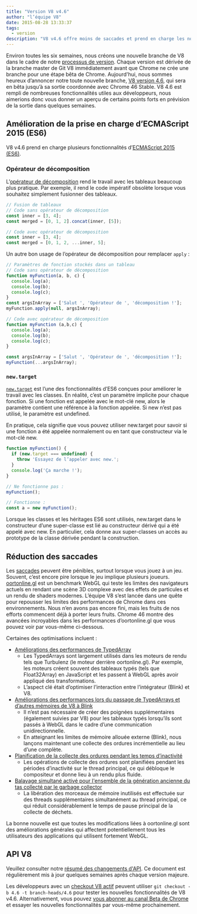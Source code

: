```yaml
---
title: "Version V8 v4.6"
author: "l’équipe V8"
date: 2015-08-28 13:33:37
tags:
  - version
description: "V8 v4.6 offre moins de saccades et prend en charge les nouvelles fonctionnalités linguistiques d’ES2015."
---
```

Environ toutes les six semaines, nous créons une nouvelle branche de V8 dans le cadre de notre [processus de version](https://v8.dev/docs/release-process). Chaque version est dérivée de la branche master de Git V8 immédiatement avant que Chrome ne crée une branche pour une étape bêta de Chrome. Aujourd'hui, nous sommes heureux d’annoncer notre toute nouvelle branche, [V8 version 4.6](https://chromium.googlesource.com/v8/v8.git/+log/branch-heads/4.6), qui sera en bêta jusqu’à sa sortie coordonnée avec Chrome 46 Stable. V8 4.6 est rempli de nombreuses fonctionnalités utiles aux développeurs, nous aimerions donc vous donner un aperçu de certains points forts en prévision de la sortie dans quelques semaines.

<!--truncate-->
## Amélioration de la prise en charge d’ECMAScript 2015 (ES6)

V8 v4.6 prend en charge plusieurs fonctionnalités d’[ECMAScript 2015 (ES6)](https://www.ecma-international.org/ecma-262/6.0/).

### Opérateur de décomposition

L’[opérateur de décomposition](https://developer.mozilla.org/en-US/docs/Web/JavaScript/Reference/Operators/Spread_operator) rend le travail avec les tableaux beaucoup plus pratique. Par exemple, il rend le code impératif obsolète lorsque vous souhaitez simplement fusionner des tableaux.

```js
// Fusion de tableaux
// Code sans opérateur de décomposition
const inner = [3, 4];
const merged = [0, 1, 2].concat(inner, [5]);

// Code avec opérateur de décomposition
const inner = [3, 4];
const merged = [0, 1, 2, ...inner, 5];
```

Un autre bon usage de l’opérateur de décomposition pour remplacer `apply` :

```js
// Paramètres de fonction stockés dans un tableau
// Code sans opérateur de décomposition
function myFunction(a, b, c) {
  console.log(a);
  console.log(b);
  console.log(c);
}
const argsInArray = ['Salut ', 'Opérateur de ', 'décomposition !'];
myFunction.apply(null, argsInArray);

// Code avec opérateur de décomposition
function myFunction (a,b,c) {
  console.log(a);
  console.log(b);
  console.log(c);
}

const argsInArray = ['Salut ', 'Opérateur de ', 'décomposition !'];
myFunction(...argsInArray);
```

### `new.target`

[`new.target`](https://developer.mozilla.org/en-US/docs/Web/JavaScript/Reference/Operators/new.target) est l’une des fonctionnalités d’ES6 conçues pour améliorer le travail avec les classes. En réalité, c’est un paramètre implicite pour chaque fonction. Si une fonction est appelée avec le mot-clé new, alors le paramètre contient une référence à la fonction appelée. Si new n’est pas utilisé, le paramètre est undefined.

En pratique, cela signifie que vous pouvez utiliser new.target pour savoir si une fonction a été appelée normalement ou en tant que constructeur via le mot-clé new.

```js
function myFunction() {
  if (new.target === undefined) {
    throw 'Essayez de l’appeler avec new.';
  }
  console.log('Ça marche !');
}

// Ne fonctionne pas :
myFunction();

// Fonctionne :
const a = new myFunction();
```

Lorsque les classes et les héritages ES6 sont utilisés, new.target dans le constructeur d’une super-classe est lié au constructeur dérivé qui a été appelé avec new. En particulier, cela donne aux super-classes un accès au prototype de la classe dérivée pendant la construction.

## Réduction des saccades

Les [saccades](https://en.wiktionary.org/wiki/jank#Noun) peuvent être pénibles, surtout lorsque vous jouez à un jeu. Souvent, c’est encore pire lorsque le jeu implique plusieurs joueurs. [oortonline.gl](http://oortonline.gl/) est un benchmark WebGL qui teste les limites des navigateurs actuels en rendant une scène 3D complexe avec des effets de particules et un rendu de shaders modernes. L’équipe V8 s’est lancée dans une quête pour repousser les limites des performances de Chrome dans ces environnements. Nous n’en avons pas encore fini, mais les fruits de nos efforts commencent déjà à porter leurs fruits. Chrome 46 montre des avancées incroyables dans les performances d’oortonline.gl que vous pouvez voir par vous-même ci-dessous.

Certaines des optimisations incluent :

- [Améliorations des performances de TypedArray](https://code.google.com/p/v8/issues/detail?id=3996)
    - Les TypedArrays sont largement utilisés dans les moteurs de rendu tels que Turbulenz (le moteur derrière oortonline.gl). Par exemple, les moteurs créent souvent des tableaux typés (tels que Float32Array) en JavaScript et les passent à WebGL après avoir appliqué des transformations.
    - L’aspect clé était d’optimiser l’interaction entre l’intégrateur (Blink) et V8.
- [Améliorations des performances lors du passage de TypedArrays et d’autres mémoires de V8 à Blink](https://code.google.com/p/chromium/issues/detail?id=515795)
    - Il n’est pas nécessaire de créer des poignées supplémentaires (également suivies par V8) pour les tableaux typés lorsqu’ils sont passés à WebGL dans le cadre d’une communication unidirectionnelle.
    - En atteignant les limites de mémoire allouée externe (Blink), nous lançons maintenant une collecte des ordures incrémentielle au lieu d’une complète.
- [Planification de la collecte des ordures pendant les temps d’inactivité](/blog/free-garbage-collection)
    - Les opérations de collecte des ordures sont planifiées pendant les périodes d’inactivité sur le thread principal, ce qui débloque le compositeur et donne lieu à un rendu plus fluide.
- [Balayage simultané activé pour l'ensemble de la génération ancienne du tas collecté par le garbage collector](https://code.google.com/p/chromium/issues/detail?id=507211)
    - La libération des morceaux de mémoire inutilisés est effectuée sur des threads supplémentaires simultanément au thread principal, ce qui réduit considérablement le temps de pause principal de la collecte de déchets.

La bonne nouvelle est que toutes les modifications liées à oortonline.gl sont des améliorations générales qui affectent potentiellement tous les utilisateurs des applications qui utilisent fortement WebGL.

## API V8

Veuillez consulter notre [résumé des changements d'API](https://docs.google.com/document/d/1g8JFi8T_oAE_7uAri7Njtig7fKaPDfotU6huOa1alds/edit). Ce document est régulièrement mis à jour quelques semaines après chaque version majeure.

Les développeurs avec un [checkout V8 actif](https://v8.dev/docs/source-code#using-git) peuvent utiliser `git checkout -b 4.6 -t branch-heads/4.6` pour tester les nouvelles fonctionnalités de V8 v4.6. Alternativement, vous pouvez [vous abonner au canal Beta de Chrome](https://www.google.com/chrome/browser/beta.html) et essayer les nouvelles fonctionnalités par vous-même prochainement.
